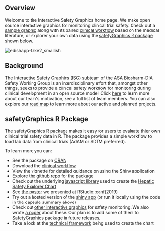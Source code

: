 ## Overview

Welcome to the Interactive Safety Graphics home page. We make open source interactive graphics for monitoring clinical trial safety. Check out a [sample graphic](https://safetygraphics.github.io/hep-explorer/test-page/example1) along with its paired [clinical workflow](https://github.com/SafetyGraphics/SafetyGraphics.github.io/raw/master/guide/HepExplorerWorkflow_v1_1.pdf) based on the medical literature, or explorer your own data using the [safetyGraphics R package](#safetygraphics-r-package) shown below.

![edishapp-take2_smallish](https://user-images.githubusercontent.com/3680095/51296057-e3195380-19df-11e9-971a-430c3be930a4.gif)

## Background

The Interactive Safety Graphics (ISG) subteam of the ASA Biopharm-DIA Safety Working Group is an interdisciplinary effort that, amongst other things, seeks to provide a clinical safety workflow for monitoring during clinical development in an open source model. Click [here](about) to learn more about our team's motivation, see a full list of team members. You can also explore our [road map](roadmap) to learn more about our active and planned projects.

## safetyGraphics R Package

The safetyGraphics R package makes it easy for users to evaluate thier own clinical trial safety data in R. The package provides a simple workflow to load lab data from clinical trials (AdAM or SDTM preferred).

To learn more you can:

- See the package on [CRAN](https://cran.r-project.org/web/packages/safetyGraphics/index.html)
- Download the [clinical workflow](https://github.com/SafetyGraphics/SafetyGraphics.github.io/raw/master/guide/HepExplorerWorkflow_v1_1.pdf)
- View the [vignette](https://cran.r-project.org/web/packages/safetyGraphics/vignettes/shinyUserGuide.html) for detailed guidance on using the Shiny application
- Explore the [github repo](https://github.com/SafetyGraphics/safetyGraphics) for the package
- Check out the underlying [javascript library](https://github.com/SafetyGraphics/hep-explorer) used to create the [Hepatic Safety Explorer Chart](https://safetygraphics.github.io/hep-explorer/test-page/example1)
- See [the poster](https://github.com/RhoInc/RStudioConf2019-ePoster/) we presented at RStudio::conf(2019)
- Try out a hosted version of the [shiny app](https://becca-krouse.shinyapps.io/safetyGraphicsApp/) (or run it locally using the code in the capsule summary above)
- Check out [other interactive graphics](https://rhoinc.github.io/safety-explorer-suite/) for safety monitoring.  We also wrote [a paper](https://journals.sagepub.com/doi/abs/10.1177/2168479018754846) about these. Our plan is to add some of them to SafetyGraphics package in future releases.
- Take a look at the [technical framework](https://user-images.githubusercontent.com/3680095/51296179-6f2b7b00-19e0-11e9-841a-afc2964a7e1a.png) being used to create the chart
